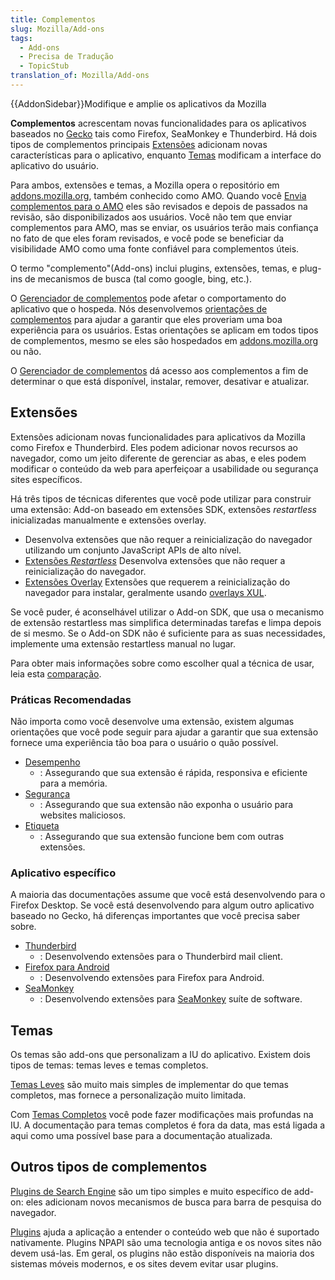 ```yaml
---
title: Complementos
slug: Mozilla/Add-ons
tags:
  - Add-ons
  - Precisa de Tradução
  - TopicStub
translation_of: Mozilla/Add-ons
---
```

{{AddonSidebar}}Modifique e amplie os aplicativos da Mozilla

**Complementos** acrescentam novas funcionalidades para os aplicativos baseados no [Gecko](/pt-BR/docs/Mozilla/Gecko) tais como Firefox, SeaMonkey e Thunderbird. Há dois tipos de complementos principais [Extensões](/pt-BR/docs/Mozilla/Add-ons/Gerenciador_de_Add-on#Extensoes) adicionam novas características para o aplicativo, enquanto [Temas](/pt-BR/docs/Mozilla/Add-ons/Temas) modificam a interface do aplicativo do usuário.

Para ambos, extensões e temas, a Mozilla opera o repositório em [addons.mozilla.org](https://addons.mozilla.org), também conhecido como AMO. Quando você [Envia complementos para o AMO](/pt-BR/docs/Mozilla/Add-ons/Enviando-um-complemento-para-o-AMO) eles são revisados e depois de passados na revisão, são disponibilizados aos usuários. Você não tem que enviar complementos para AMO, mas se enviar, os usuários terão mais confiança no fato de que eles foram revisados, e você pode se beneficiar da visibilidade AMO como uma fonte confiável para complementos úteis.

O termo "complemento"(Add-ons) inclui plugins, extensões, temas, e plug-ins de mecanismos de busca (tal como google, bing, etc.).

O [Gerenciador de complementos](/pt-BR/docs/Mozilla/Add-ons/Gerenciador_de_Add-on) pode afetar o comportamento do aplicativo que o hospeda. Nós desenvolvemos [orientações de complementos](/pt-BR/docs/Mozilla/Add-ons/Orientacoes-de-complementos) para ajudar a garantir que eles proveriam uma boa experiência para os usuários. Estas orientações se aplicam em todos tipos de complementos, mesmo se eles são hospedados em [addons.mozilla.org](https://addons.mozilla.org) ou não.

O [Gerenciador de complementos](/pt-BR/docs/Mozilla/Add-ons/Gerenciador_de_Add-on) dá acesso aos complementos a fim de determinar o que está disponível, instalar, remover, desativar e atualizar.

## Extensões

Extensões adicionam novas funcionalidades para aplicativos da Mozilla como Firefox e Thunderbird. Eles podem adicionar novos recursos ao navegador, como um jeito diferente de gerenciar as abas, e eles podem modificar o conteúdo da web para aperfeiçoar a usabilidade ou segurança sites específicos.

Há três tipos de técnicas diferentes que você pode utilizar para construir uma extensão: Add-on baseado em extensões SDK, extensões _restartless_ inicializadas manualmente e extensões overlay.

- Desenvolva extensões que não requer a reinicialização do navegador utilizando um conjunto JavaScript APIs de alto nível.
- [Extensões _Restartless_](/pt-BR/Add-ons/Bootstrapped_extensions)
  Desenvolva extensões que não requer a reinicialização do navegador.
- [Extensões Overlay](/pt-BR/Add-ons/Overlay_Extensions)
  Extensões que requerem a reinicialização do navegador para instalar, geralmente usando [overlays XUL](/pt-BR/docs/Mozilla/Tech/XUL/Overlays).

Se você puder, é aconselhável utilizar o Add-on SDK, que usa o mecanismo de extensão restartless mas simplifica determinadas tarefas e limpa depois de si mesmo. Se o Add-on SDK não é suficiente para as suas necessidades, implemente uma extensão restartless manual no lugar.

Para obter mais informações sobre como escolher qual a técnica de usar, leia esta [comparação](/pt-BR/Add-ons/Comparing_Extension_Toolchains).

### Práticas Recomendadas

Não importa como você desenvolve uma extensão, existem algumas orientações que você pode seguir para ajudar a garantir que sua extensão fornece uma experiência tão boa para o usuário o quão possível.

- [Desempenho](/pt-BR/Add-ons/Performance_best_practices_in_extensions)
  - : Assegurando que sua extensão é rápida, responsiva e eficiente para a memória.
- [Segurança](/pt-BR/Add-ons/Security_best_practices_in_extensions)
  - : Assegurando que sua extensão não exponha o usuário para websites maliciosos.
- [Etiqueta](/pt-BR/Add-ons/Extension_etiquette)
  - : Assegurando que sua extensão funcione bem com outras extensões.

### Aplicativo específico

A maioria das documentações assume que você está desenvolvendo para o Firefox Desktop. Se você está desenvolvendo para algum outro aplicativo baseado no Gecko, há diferenças importantes que você precisa saber sobre.

- [Thunderbird](/pt-BR/Add-ons/Thunderbird)
  - : Desenvolvendo extensões para o Thunderbird mail client.
- [Firefox para Android](/pt-BR/Add-ons/Firefox_for_Android)
  - : Desenvolvendo extensões para Firefox para Android.
- [SeaMonkey](/pt-BR/Add-ons/SeaMonkey_2)
  - : Desenvolvendo extensões para [SeaMonkey](http://www.seamonkey-project.org/) suíte de software.

## Temas

Os temas são add-ons que personalizam a IU do aplicativo. Existem dois tipos de temas: temas leves e temas completos.

[Temas Leves](https://addons.mozilla.org/pt-BR/developers/docs/themes) são muito mais simples de implementar do que temas completos, mas fornece a personalização muito limitada.

Com [Temas Completos](/pt-BR/docs/Themes) você pode fazer modificações mais profundas na IU. A documentação para temas completos é fora da data, mas está ligada a aqui como uma possível base para a documentação atualizada.

## Outros tipos de complementos

[Plugins de Search Engine](/pt-BR/docs/Mozilla/Add-ons/Creating_OpenSearch_plugins_for_Firefox) são um tipo simples e muito específico de add-on: eles adicionam novos mecanismos de busca para barra de pesquisa do navegador.

[Plugins](/pt-BR/docs/Plugins) ajuda a aplicação a entender o conteúdo web que não é suportado nativamente. Plugins NPAPI são uma tecnologia antiga e os novos sites não devem usá-las. Em geral, os plugins não estão disponíveis na maioria dos sistemas móveis modernos, e os sites devem evitar usar plugins.

